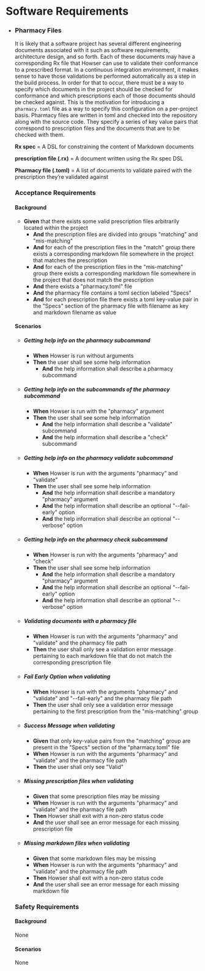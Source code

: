 # Software Requirements

* ### Pharmacy Files

    It is likely that a software project has several different engineering
    documents associated with it such as software requirements,
    architecture design, and so forth. Each of these documents may have a
    corresponding Rx file that Howser can use to validate their
    conformance to a prescribed format. In a continuous integration
    environment, it makes sense to have those validations be performed
    automatically as a step in the build process. In order for that to
    occur, there must be a way to specify which documents in the project
    should be checked for conformance and which prescriptions each of
    those documents should be checked against. This is the motivation for
    introducing a `pharmacy.toml` file as a way to specify this configuration
    on a per-project basis. Pharmacy files are written in toml and checked
    into the repository along with the source code. They specify a series
    of key value pairs that correspond to prescription files and the
    documents that are to be checked with them.
    
    **Rx spec** = A DSL for constraining the content of Markdown 	documents

    **prescription file (.rx)** =  A document written using the Rx spec DSL

    **Pharmacy file (.toml)** = A list of documents to validate paired with the 	prescription they’re validated against

    ### Acceptance Requirements

    #### Background
    
    * **Given** that there exists some valid prescription files arbitrarily located within the project
        * **And** the prescription files are divided into groups "matching" and "mis-matching"
        * **And** for each of the prescription files in the "match" group there exists a corresponding markdown file somewhere in the project that matches the prescription
        * **And** for each of the prescription files in the "mis-matching" group there exists a corresponding markdown file somewhere in the project that does not match the prescription
        * **And** there exists a "pharmacy.toml" file 
        * **And** the pharmacy file contains a toml section labeled "Specs"
        * **And** for each prescription file there exists a toml key-value pair in the "Specs" section of the pharmacy file with filename as key and markdown filename as value

    #### Scenarios

    * ##### Getting help info on the pharmacy subcommand
        * **When** Howser is run without arguments
        * **Then** the user shall see some help information
            * **And** the help information shall describe a pharmacy subcommand
            
    * ##### Getting help info on the subcommands of the pharmacy subcommand
        * **When** Howser is run with the "pharmacy" argument
        * **Then** the user shall see some help information
            * **And** the help information shall describe a "validate" subcommand
            * **And** the help information shall describe a "check" subcommand

    * ##### Getting help info on the pharmacy validate subcommand
        * **When** Howser is run with the arguments "pharmacy" and "validate"
        * **Then** the user shall see some help information
            * **And** the help information shall describe a mandatory "pharmacy" argument
            * **And** the help information shall describe an optional "--fail-early" option
            * **And** the help information shall describe an optional "--verbose" option
            
    * ##### Getting help info on the pharmacy check subcommand
        * **When** Howser is run with the arguments "pharmacy" and "check"
        * **Then** the user shall see some help information
            * **And** the help information shall describe a mandatory "pharmacy" argument
            * **And** the help information shall describe an optional "--fail-early" option
            * **And** the help information shall describe an optional "--verbose" option

    * ##### Validating documents with a pharmacy file
        * **When** Howser is run with the arguments "pharmacy" and "validate" and the pharmacy file path
        * **Then** the user shall only see a validation error message pertaining to each markdown file that do not match the corresponding prescription file

    * ##### Fail Early Option when validating
        * **When** Howser is run with the arguments "pharmacy" and "validate" and "--fail-early" and the pharmacy file path
        * **Then** the user shall only see a validation error message pertaining to the first prescription from the "mis-matching" group

    * ##### Success Message when validating
        * **Given** that only key-value pairs from the "matching" group are present in the "Specs" section of the "pharmacy.toml" file
        * **When** Howser is run with the arguments "pharmacy" and "validate" and the pharmacy file path
        * **Then** the user shall only see "Valid"

    * ##### Missing prescription files when validating
        * **Given** that some prescription files may be missing
        * **When** Howser is run with the arguments "pharmacy" and "validate" and the pharmacy file path
        * **Then** Howser shall exit with a non-zero status code
        * **And** the user shall see an error message for each missing prescription file

    * ##### Missing markdown files when validating
        * **Given** that some markdown files may be missing
        * **When** Howser is run with the arguments "pharmacy" and "validate" and the pharmacy file path
        * **Then** Howser shall exit with a non-zero status code
        * **And** the user shall see an error message for each missing markdown file

    ### Safety Requirements

    #### Background

    None

    #### Scenarios

    None